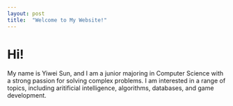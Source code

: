 ```yaml
---
layout: post
title:  "Welcome to My Website!"
---
```


# Hi!

My name is Yiwei Sun, and I am a junior majoring in Computer Science with a strong passion for solving complex problems.
I am interested in a range of topics, including aritificial intelligence, algorithms, databases, and game development.

